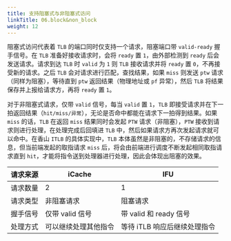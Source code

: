 ```yaml
---
title: 支持阻塞式与非阻塞式访问
linkTitle: 06.block&non_block
weight: 12
---
```


阻塞式访问代表着 `TLB` 的端口同时仅支持一个请求，阻塞端口带 `valid-ready` 握手信号。在 `TLB` 准备好接收请求时，会将 `ready` 置 `1`，由外部检测到 `ready` 后会发送请求。请求到达 `TLB` 时 `valid` 为 `1` 则 `TLB` 接收请求并将 `ready` 置 `0`，不再接受新的请求。之后 `TLB` 会对请求进行匹配，查找结果，如果 `miss` 则发送 `ptw` 请求（同样为阻塞），等待直到 `ptw` 返回结果（物理地址或 `pf` 异常），然后 `TLB` 将结果保存并上报给请求方，再将 `ready` 置 `1`。

对于非阻塞式请求，仅带 `valid` 信号，每当 `valid` 置 `1`，`TLB` 即接受请求并在下一拍返回结果（`hit/miss/异常`），无论是否命中都能在请求下一拍得到结果。如果 `miss` 的话，`TLB` 在返回 `miss` 结果同时会发起 `PTW` 请求（非阻塞），`PTW` 接收到请求则进行处理，在处理完成后回填进 `TLB` 中，然后如果请求方再次发起请求就可以命中。在香山 `ITLB` 的具体实现中，`TLB` 本体虽然是非阻塞的，不存储请求的信息，但当前端发起的取指请求 `miss` 后，将会由前端进行调度不断发起相同取指请求直到 `hit`，才能将指令送到处理器进行处理，因此会体现出阻塞的效果。

| 请求来源  | iCache                      | IFU                       |
|-----------|----------------------------|--------------------------|
| 请求数量  | 2                          | 1                        |
| 请求类型  | 非阻塞请求                | 阻塞请求                 |
| 握手信号  | 仅带 valid 信号            | 带 valid 和 ready 信号   |
| 处理方式  | 可以继续处理其他指令      | 等待 iTLB 响应后继续处理指令 |